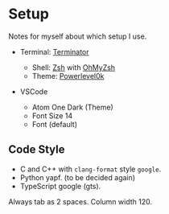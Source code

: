 # Setup

Notes for myself about which setup I use.

- Terminal: [Terminator](https://gnometerminator.blogspot.com/p/introduction.html)
  - Shell: [Zsh](https://www.zsh.org/) with [OhMyZsh](https://ohmyz.sh/)
  - Theme: [Powerlevel0k](https://github.com/romkatv/powerlevel10k)

- VSCode
  - Atom One Dark (Theme)
  - Font Size 14
  - Font (default)

## Code Style
- C and C++ with `clang-format` style `google`. 
- Python yapf. (to be decided again)
- TypeScript google (gts).

Always tab as 2 spaces. Column width 120.
